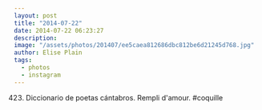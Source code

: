 ```yaml
---
layout: post
title: "2014-07-22"
date: 2014-07-22 06:23:27
description: 
image: "/assets/photos/201407/ee5caea812686dbc812be6d21245d768.jpg"
author: Elise Plain
tags: 
  - photos
  - instagram
---
```


423. Diccionario de poetas cántabros. Rempli d&#39;amour. #coquille
<p></p>
